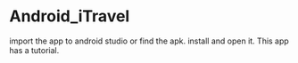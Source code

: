 # Android_iTravel

import the app to android studio or find the apk.
install and open it.
This app has a tutorial.

